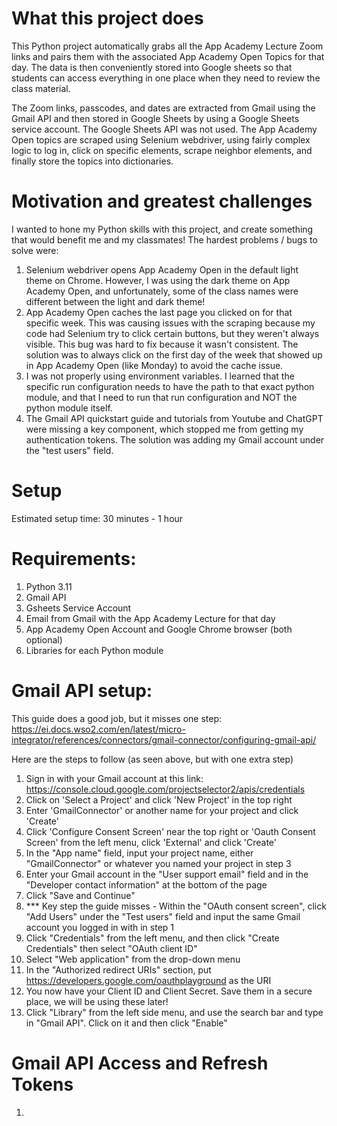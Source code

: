 # What this project does

This Python project automatically grabs all the App Academy Lecture Zoom links and pairs them with the associated App Academy 
Open Topics for that day. The data is then conveniently stored into Google sheets so that students can access everything 
in one place when they need to review the class material.  

The Zoom links, passcodes, and dates are extracted from Gmail using the Gmail API and then stored in Google Sheets by
using a Google Sheets service account.  The Google Sheets API was not used. The App Academy Open topics are scraped 
using Selenium webdriver, using fairly complex logic to log in, click on specific elements, scrape neighbor elements, 
and finally store the topics into dictionaries.  

# Motivation and greatest challenges

I wanted to hone my Python skills with this project, and create something that would benefit me and my classmates! 
The hardest problems / bugs to solve were: 

1. Selenium webdriver opens App Academy Open in the default light theme on Chrome. However, I was using the dark theme 
on App Academy Open, and unfortunately, some of the class names were different between the light and dark theme!
2. App Academy Open caches the last page you clicked on for that specific week. This was causing issues with the scraping
because my code had Selenium try to click certain buttons, but they weren't always visible. This bug was hard to fix because 
it wasn't consistent. The solution was to always click on the first day of the week that showed up in App Academy
Open (like Monday) to avoid the cache issue.
3. I was not properly using environment variables. I learned that the specific run configuration needs to have the path 
to that exact python module, and that I need to run that run configuration and NOT the python module itself.
4. The Gmail API quickstart guide and tutorials from Youtube and ChatGPT were missing a key component, which stopped me 
from getting my authentication tokens. The solution was adding my Gmail account under the "test users" field. 

# Setup
Estimated setup time: 30 minutes - 1 hour 

# Requirements: 
1. Python 3.11
2. Gmail API 
3. Gsheets Service Account 
4. Email from Gmail with the App Academy Lecture for that day
5. App Academy Open Account and Google Chrome browser (both optional) 
6. Libraries for each Python module

# Gmail API setup:

This guide does a good job, but it misses one step:<br>https://ei.docs.wso2.com/en/latest/micro-integrator/references/connectors/gmail-connector/configuring-gmail-api/

Here are the steps to follow (as seen above, but with one extra step)

1. Sign in with your Gmail account at this link:<br>https://console.cloud.google.com/projectselector2/apis/credentials
2. Click on 'Select a Project' and click 'New Project' in the top right
3. Enter 'GmailConnector' or another name for your project and click 'Create'
4. Click 'Configure Consent Screen' near the top right or 'Oauth Consent Screen' from the left menu, click 'External' and click 'Create'
5. In the "App name" field, input your project name, either "GmailConnector" or whatever you named your project in step 3
6. Enter your Gmail account in the "User support email" field and in the "Developer contact information" at the bottom of the page
7. Click "Save and Continue"
8. *** Key step the guide misses - Within the "OAuth consent screen", click "Add Users" under the "Test users" field and input the same Gmail account you logged in with in step 1
9. Click "Credentials" from the left menu, and then click "Create Credentials" then select "OAuth client ID"
10. Select "Web application" from the drop-down menu
11. In the "Authorized redirect URIs" section, put https://developers.google.com/oauthplayground as the URI 
12. You now have your Client ID and Client Secret. Save them in a secure place, we will be using these later!
13. Click "Library" from the left side menu, and use the search bar and type in "Gmail API". Click on it and then click "Enable"

# Gmail API Access and Refresh Tokens

1. 